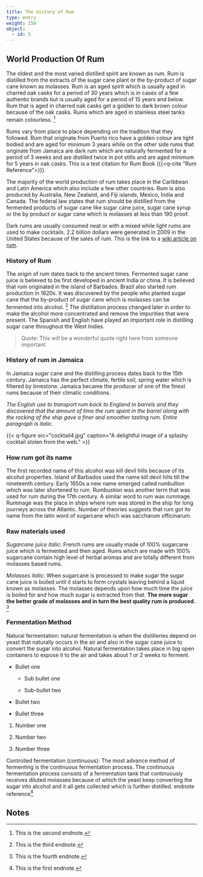 ```yaml
---
title: The History of Rum
type: entry
weight: 150
object:
  - id: 5
---
```



## World Production Of Rum ##

The oldest and the most varied distilled spirit are known as rum. Rum is distilled from the extracts of the sugar cane plant or the by-product of sugar cane known as molasses. Rum is an aged spirit which is usually aged in charred oak casks for a period of 30 years which is in cases of a few authentic brands but is usually aged for a period of 15 years and below. Rum that is aged in charred oak casks get a golden to dark brown colour because of the oak casks. Rums which are aged in stainless steel tanks remain colourless. [^1]

Rums vary from place to place depending on the tradition that they followed. Rum that originate from Puerto rico have a golden colour are light bodied and are aged for minimum 3 years while on the other side rums that originate from Jamaica are dark rum which are naturally fermented for a period of 3 weeks and are distilled twice in pot stills and are aged minimum for 5 years in oak casks. This is a test citation for Rum Book ({{<q-cite "Rum Reference">}}).

The majority of the world production of rum takes place in the Caribbean and Latin America which also include a few other countries. Rum is also produced by Australia, New Zealand, and Fiji islands, Mexico, India and Canada. The federal law states that rum should be distilled from the fermented products of sugar cane like sugar cane juice, sugar cane syrup or the by product or sugar cane which is molasses at less than 190 proof.

Dark rums are usually consumed neat or with a mixed while light rums are used to make cocktails. 2.2 billion dollars were generated in 2009 in the United States because of the sales of rum. This is the link to a [wiki article on rum](https://en.wikipedia.org/wiki/Rum).

### History of Rum ###

The origin of rum dates back to the ancient times. Fermented sugar cane juice is believed to be first developed in ancient India or china. It is believed that rum originated in the island of Barbados. Brazil also started rum production in 1620s. It was discovered by the people who planted sugar cane that the by-product of sugar cane which is molasses can be fermented into alcohol. [^2] The distillation process changed later in order to make the alcohol more concentrated and remove the impurities that were present. The Spanish and English have played an important role in distilling sugar cane throughout the West Indies.

> Quote: This will be a wonderful quote right here from someone important.

### History of rum in Jamaica ###

In Jamaica sugar cane and the distilling process dates back to the 15th century. Jamaica has the perfect climate, fertile soil, spring water which is filtered by limestone. Jamaica became the producer of one of the finest rums because of their climatic conditions.

*The English use to transport rum back to England in barrels and they discovered that the amount of time the rum spent in the barrel along with the rocking of the ship gave a finer and smoother tasting rum. Entire paragraph is italic.*

{{< q-figure src="cocktail4.jpg"  caption="A delightful image of a splashy cocktail stolen from the web." >}}

### How rum got its name ###

The first recorded name of this alcohol was kill devil hills because of its alcohol properties. Island of Barbados used the name kill devil hills till the nineteenth century. Early 1650s a new name emerged called rumbullion which was later shortened to rum. Rumbustion was another term that was used for rum during the 17th century. A similar word to rum was rummage. Rummage was the place in ships where rum was stored in the ship for long journeys across the Atlantic. Number of theories suggests that rum got its name from the latin word of sugarcane which was saccharum officinarum.

### Raw materials used ###

*Sugarcane juice italic*: French rums are usually made of 100% sugarcane juice which is fermented and then aged. Rums which are made with 100% sugarcane contain high level of herbal aromas and are totally different from molasses based rums.

*Molasses italic*: When sugarcane is processed to make sugar the sugar cane juice is boiled until it starts to form crystals leaving behind a liquid known as molasses. The molasses depends upon how much time the juice is boiled for and how much sugar is extracted from that. **The more sugar the better grade of molasses and in turn the best quality rum is produced.** [^3]

### Fermentation Method ###

Natural fermentation: natural fermentation is when the distilleries depend on yeast that naturally occurs in the air and also in the sugar cane juice to convert the sugar into alcohol. Natural fermentation takes place in big open containers to expose it to the air and takes about 1 or 2 weeks to ferment.

-   Bullet one

    -   Sub bullet one

    -   Sub-bullet two

-   Bullet two

-   Bullet three

1.  Number one

2.  Number two

3.  Number three

Controlled fermentation (continuous): The most advance method of fermenting is the continuous fermentation process. The continuous fermentation process consists of a fermentation tank that continuously receives diluted molasses because of which the yeast keep converting the sugar into alcohol and it all gets collected which is further distilled. endnote reference[^4]

## Notes ##

[^1]: This is the second endnote.

[^2]: This is the third endnote.

[^3]: This is the fourth endnote.

[^4]: This is the first endnote.
